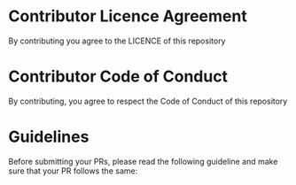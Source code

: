 # Contributor Licence Agreement
By contributing you agree to the LICENCE of this repository

# Contributor Code of Conduct
By contributing, you agree to respect the Code of Conduct of this repository

# Guidelines
Before submitting your PRs, please read the following guideline and make sure that your PR follows the same:


